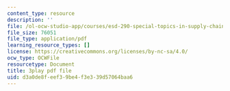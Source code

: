 ```yaml
---
content_type: resource
description: ''
file: /ol-ocw-studio-app/courses/esd-290-special-topics-in-supply-chain-management-spring-2005/d3a0de8feef39be4f3e339d57064baa6_msiE_LqgUEY.pdf
file_size: 76051
file_type: application/pdf
learning_resource_types: []
license: https://creativecommons.org/licenses/by-nc-sa/4.0/
ocw_type: OCWFile
resourcetype: Document
title: 3play pdf file
uid: d3a0de8f-eef3-9be4-f3e3-39d57064baa6
---
```


